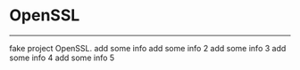 # OpenSSL
---
fake project OpenSSL.
add some info
add some info 2
add some info 3
add some info 4
add some info 5

